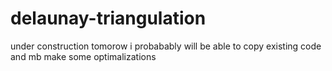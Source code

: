 # delaunay-triangulation
under construction tomorow i probabably will be able to copy existing code and mb make some optimalizations
